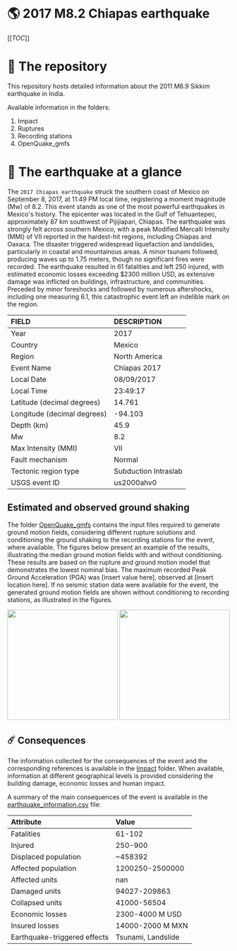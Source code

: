 # 🌎 2017 M8.2 Chiapas earthquake
[[_TOC_]]

# 📂 The repository

This repository hosts detailed information about the 2011 M6.9 Sikkim earthquake in India.

Available information in the folders:

1. Impact
2. Ruptures
3. Recording stations
4. OpenQuake_gmfs


# 🚀 The earthquake at a glance 

The `2017 Chiapas earthquake` struck the southern coast of Mexico on September 8, 2017, at 11:49 PM local time, registering a moment magnitude (Mw) of 8.2. This event stands as one of the most powerful earthquakes in Mexico's history. The epicenter was located in the Gulf of Tehuantepec, approximately 87 km southwest of Pijijiapan, Chiapas. The earthquake was strongly felt across southern Mexico, with a peak Modified Mercalli Intensity (MMI) of VII reported in the hardest-hit regions, including Chiapas and Oaxaca. The disaster triggered widespread liquefaction and landslides, particularly in coastal and mountainous areas. A minor tsunami followed, producing waves up to 1.75 meters, though no significant fires were recorded. The earthquake resulted in 61 fatalities and left 250 injured, with estimated economic losses exceeding $2300 million USD, as extensive damage was inflicted on buildings, infrastructure, and communities. Preceded by minor foreshocks and followed by numerous aftershocks, including one measuring 6.1, this catastrophic event left an indelible mark on the region.

| FIELD | DESCRIPTION |
|:-------|:-------------|
| Year | 2017 |
| Country | Mexico |
| Region | North America |
| Event Name | Chiapas 2017 |
| Local Date | 08/09/2017 |
| Local Time | 23:49:17 |
| Latitude (decimal degrees) | 14.761 |
| Longitude (decimal degrees) | -94.103 |
| Depth (km) | 45.9 |
| Mw | 8.2 |
| Max Intensity (MMI) | VII |
| Fault mechanism | Normal |
| Tectonic region type | Subduction Intraslab |
| USGS event ID | us2000ahv0 |

## Estimated and observed ground shaking

The folder [OpenQuake_gmfs](./OpenQuake_gmfs/) contains the input files required to generate ground motion fields, considering different rupture solutions and conditioning the ground shaking to the recording stations for the event, where available. The figures below present an example of the results, illustrating the median ground motion fields with and without conditioning. These results are based on the rupture and ground motion model that demonstrates the lowest nominal bias. The maximum recorded Peak Ground Acceleration (PGA) was [insert value here], observed at [insert location here]. If no seismic station data were available for the event, the generated ground motion fields are shown without conditioning to recording stations, as illustrated in the figures.

<img src="./4_OpenQuake_gmfs/median_gmf_stations_none.png" height="250">
<img src="./4_OpenQuake_gmfs/median_gmf_stations_seismic.png" height="250">

## ☄️ Consequences

The information collected for the consequences of the event and the corresponding references is available in the [Impact](./Impact) folder. When available, information at different geographical levels is provided considering the building damage, economic losses and human impact.

A summary of the main consequences of the event is available in the [earthquake_information.csv](./earthquake_information.csv) file:

| Attribute | Value |
|:-------|:-------------|
| Fatalities | 61-102 |
| Injured | 250-900 |
| Displaced population | ~458392 |
| Affected population | 1200250-2500000  |
| Affected units | nan |
| Damaged units | 94027-209863  |
| Collapsed units | 41000-56504  |
| Economic losses | 2300-4000 M USD |
| Insured losses | 14000-2000 M MXN |
| Earthquake-triggered effects | Tsunami, Landslide |